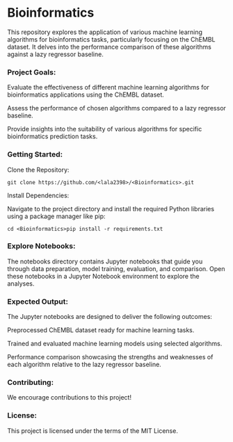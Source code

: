 # Bioinformatics
This repository explores the application of various machine learning algorithms for bioinformatics tasks, particularly focusing on the ChEMBL dataset. It delves into the performance comparison of these algorithms against a lazy regressor baseline.

### Project Goals:

Evaluate the effectiveness of different machine learning algorithms for bioinformatics applications using the ChEMBL dataset.

Assess the performance of chosen algorithms compared to a lazy regressor baseline.

Provide insights into the suitability of various algorithms for specific bioinformatics prediction tasks.


### Getting Started:

Clone the Repository:

````git clone https://github.com/<lala2398>/<Bioinformatics>.git````

Install Dependencies:

Navigate to the project directory and install the required Python libraries using a package manager like pip:

````cd <Bioinformatics>pip install -r requirements.txt````

### Explore Notebooks:

The notebooks directory contains Jupyter notebooks that guide you through data preparation, model training, evaluation, and comparison. Open these notebooks in a Jupyter Notebook environment to explore the analyses.

### Expected Output:

The Jupyter notebooks are designed to deliver the following outcomes:

Preprocessed ChEMBL dataset ready for machine learning tasks.

Trained and evaluated machine learning models using selected algorithms.

Performance comparison showcasing the strengths and weaknesses of each algorithm relative to the lazy regressor baseline.


### Contributing:

We encourage contributions to this project! 


### License:

This project is licensed under the terms of the MIT License.





